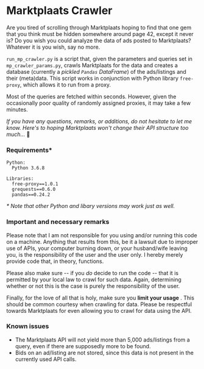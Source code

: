# Marktplaats Crawler

Are you tired of scrolling through Marktplaats hoping to find that one gem that you think must be hidden somewhere around page 42, except it never is? Do you wish you could analyze the data of ads posted to Marktplaats? Whatever it is you wish, say no more.

`run_mp_crawler.py` is a script that, given the parameters and queries set in `mp_crawler_params.py`, crawls Marktplaats for the data and creates a database (currently a *pickled `Pandas` DataFrame*) of the ads/listings and their (meta)data. This script works in conjunction with Python library `free-proxy`, which allows it to run from a proxy. 

Most of the queries are fetched within seconds. However, given the occasionally poor quality of randomly assigned proxies, it may take a few minutes.

*If you have any questions, remarks, or additions, do not hesitate to let me know. Here's to hoping Marktplaats won't change their API structure too much...* 🤔

### Requirements*
```
Python:
  Python 3.6.8

Libraries:
  free-proxy==1.0.1
  grequests==0.6.0
  pandas==0.24.2
```
*\* Note that other Python and libary versions may work just as well.*


### Important and necessary remarks
Please note that I am not responsible for you using and/or running this code on a machine. Anything that results from this, be it a lawsuit due to improper use of APIs, your computer burning down, or your husband/wife leaving you, is the responsibility of the user and the user only. I hereby merely provide code that, in theory, functions.

Please also make sure -- if you *do* decide to run the code -- that it is permitted by your local law to crawl for such data. Again, determining whether or not this is the case is purely the responsibility of the user.

Finally, for the love of all that is holy, make sure you **limit your usage** . This should be common courtesy when crawling for data. Please be respectful towards Marktplaats for even allowing you to crawl for data using the API.


### Known issues

* The Marktplaats API will not yield more than 5,000 ads/listings from a query, even if there are supposedly more to be found.
* Bids on an ad/listing are not stored, since this data is not present in the currently used API calls.
